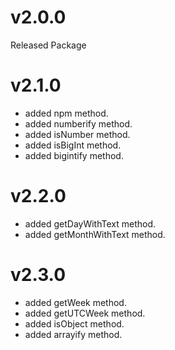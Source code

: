 # v2.0.0

Released Package

# v2.1.0

- added npm method.
- added numberify method.
- added isNumber method.
- added isBigInt method.
- added bigintify method.

# v2.2.0

- added getDayWithText method.
- added getMonthWithText method.

# v2.3.0

- added getWeek method.
- added getUTCWeek method.
- added isObject method.
- added arrayify method.
